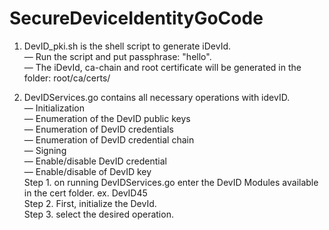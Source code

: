 # SecureDeviceIdentityGoCode

1. DevID_pki.sh is the shell script to generate iDevId.\
    — Run the script and put passphrase: "hello".\
    — The iDevId, ca-chain and root certificate will be generated in the folder: root/ca/certs/

2. DevIDServices.go contains all necessary operations with idevID.\
    — Initialization\
    — Enumeration of the DevID public keys\
    — Enumeration of DevID credentials\
    — Enumeration of DevID credential chain\
    — Signing\
    — Enable/disable DevID credential\
    — Enable/disable of DevID key\
    Step 1. on running DevIDServices.go enter the DevID Modules available in the cert folder. ex. DevID45\
    Step 2. First, initialize the DevId.\
    Step 3. select the desired operation.
